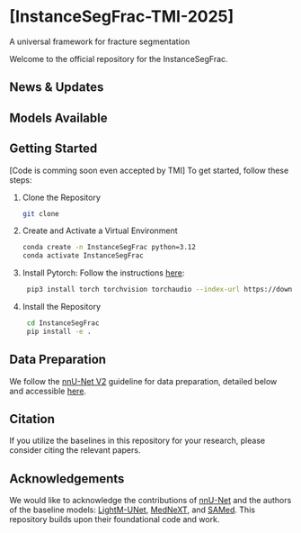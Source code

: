 # [InstanceSegFrac-TMI-2025]
A universal framework for fracture segmentation

Welcome to the official repository for the InstanceSegFrac.

## News & Updates

## Models Available

## Getting Started
[Code is comming soon even accepted by TMI]
To get started, follow these steps:

1. Clone the Repository
   ```bash
   git clone 
   ```
2. Create and Activate a Virtual Environment
    ```bash
    conda create -n InstanceSegFrac python=3.12
    conda activate InstanceSegFrac
   ```
3. Install Pytorch: Follow the instructions [here](https://pytorch.org/get-started/locally/):
   ```bash
    pip3 install torch torchvision torchaudio --index-url https://download.pytorch.org/whl/cu118
   ```
5. Install the Repository 
   ```bash 
    cd InstanceSegFrac
    pip install -e .
   ```

## Data Preparation
We follow the [nnU-Net V2](https://github.com/MIC-DKFZ/nnUNet?tab=readme-ov-file) guideline for data preparation, detailed below and accessible [here](https://github.com/MIC-DKFZ/nnUNet/blob/master/documentation/dataset_format.md).


## Citation
If you utilize the baselines in this repository for your research, please consider citing the relevant papers.


## Acknowledgements

We would like to acknowledge the contributions of [nnU-Net](https://github.com/MIC-DKFZ/nnUNet) and the authors of the baseline models: [LightM-UNet](https://github.com/mrblankness/lightm-unet), [MedNeXT](https://github.com/MIC-DKFZ/MedNeXt), and [SAMed](https://github.com/hitachinsk/SAMed). This repository builds upon their foundational code and work.

